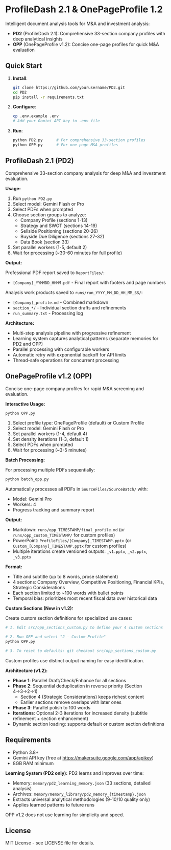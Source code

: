 # ProfileDash 2.1 & OnePageProfile 1.2

Intelligent document analysis tools for M&A and investment analysis:
- **PD2** (ProfileDash 2.1): Comprehensive 33-section company profiles with deep analytical insights
- **OPP** (OnePageProfile v1.2): Concise one-page profiles for quick M&A evaluation

## Quick Start

1. **Install**:
   ```bash
   git clone https://github.com/yourusername/PD2.git
   cd PD2
   pip install -r requirements.txt
   ```

2. **Configure**:
   ```bash
   cp .env.example .env
   # Add your Gemini API key to .env file
   ```

3. **Run**:
   ```bash
   python PD2.py      # For comprehensive 33-section profiles
   python OPP.py      # For one-page M&A profiles
   ```

## ProfileDash 2.1 (PD2)

Comprehensive 33-section company analysis for deep M&A and investment evaluation.

**Usage:**

1. Run `python PD2.py`
2. Select model: Gemini Flash or Pro
3. Select PDFs when prompted
4. Choose section groups to analyze:
   - Company Profile (sections 1-13)
   - Strategy and SWOT (sections 14-19)
   - Sellside Positioning (sections 20-26)
   - Buyside Due Diligence (sections 27-32)
   - Data Book (section 33)
5. Set parallel workers (1-5, default 2)
6. Wait for processing (~30-60 minutes for full profile)

**Output:**

Professional PDF report saved to `ReportFiles/`:
- `[Company]_YYMMDD_HHMM.pdf` - Final report with footers and page numbers

Analysis work products saved to `runs/run_YYYY_MM_DD_HH_MM_SS/`:
- `[Company]_profile.md` - Combined markdown
- `section_*/` - Individual section drafts and refinements
- `run_summary.txt` - Processing log

**Architecture:**
- Multi-step analysis pipeline with progressive refinement
- Learning system captures analytical patterns (separate memories for PD2 and OPP)
- Parallel processing with configurable workers
- Automatic retry with exponential backoff for API limits
- Thread-safe operations for concurrent processing

## OnePageProfile v1.2 (OPP)

Concise one-page company profiles for rapid M&A screening and evaluation.

**Interactive Usage:**
```bash
python OPP.py
```

1. Select profile type: OnePageProfile (default) or Custom Profile
2. Select model: Gemini Flash or Pro
3. Set parallel workers (1-4, default 4)
4. Set density iterations (1-3, default 1)
5. Select PDFs when prompted
6. Wait for processing (~3-5 minutes)

**Batch Processing:**

For processing multiple PDFs sequentially:
```bash
python batch_opp.py
```

Automatically processes all PDFs in `SourceFiles/SourceBatch/` with:
- Model: Gemini Pro
- Workers: 4
- Progress tracking and summary report

**Output:**
- Markdown: `runs/opp_TIMESTAMP/final_profile.md` (or `runs/opp_custom_TIMESTAMP/` for custom profiles)
- PowerPoint: `ProfileFiles/[Company]_TIMESTAMP.pptx` (or `Custom_[Company]_TIMESTAMP.pptx` for custom profiles)
- Multiple iterations create versioned outputs: `_v1.pptx`, `_v2.pptx`, `_v3.pptx`

**Format:**
- Title and subtitle (up to 8 words, prose statement)
- 4 sections: Company Overview, Competitive Positioning, Financial KPIs, Strategic Considerations
- Each section limited to ~100 words with bullet points
- Temporal bias: prioritizes most recent fiscal data over historical data

**Custom Sections (New in v1.2):**

Create custom section definitions for specialized use cases:

```bash
# 1. Edit src/opp_sections_custom.py to define your 4 custom sections

# 2. Run OPP and select "2 - Custom Profile"
python OPP.py

# 3. To reset to defaults: git checkout src/opp_sections_custom.py
```

Custom profiles use distinct output naming for easy identification.

**Architecture (v1.2):**
- **Phase 1**: Parallel Draft/Check/Enhance for all sections
- **Phase 2**: Sequential deduplication in reverse priority (Section 4→3→2→1)
  - Section 4 (Strategic Considerations) keeps richest content
  - Earlier sections remove overlaps with later ones
- **Phase 3**: Parallel polish to 100 words
- **Iterations**: Optional 2-3 iterations for increased density (subtitle refinement + section enhancement)
- Dynamic section loading: supports default or custom section definitions

## Requirements

- Python 3.8+
- Gemini API key (free at https://makersuite.google.com/app/apikey)
- 8GB RAM minimum

**Learning System (PD2 only):**
PD2 learns and improves over time:
- Memory: `memory/pd2_learning_memory.json` (33 sections, detailed analysis)
- Archives: `memory/memory_library/pd2_memory_{timestamp}.json`
- Extracts universal analytical methodologies (9-10/10 quality only)
- Applies learned patterns to future runs

OPP v1.2 does not use learning for simplicity and speed.

## License

MIT License - see LICENSE file for details.